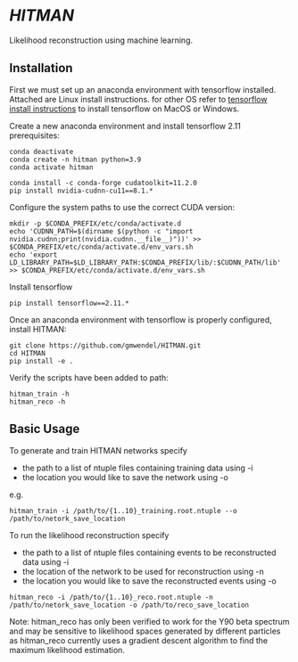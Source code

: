 # *HITMAN*

Likelihood reconstruction using machine learning.


## Installation

First we must set up an anaconda environment with tensorflow installed.  Attached are Linux install instructions. for 
other OS refer to [tensorflow install instructions](https://www.tensorflow.org/install/pip)
to install tensorflow on MacOS or Windows.


Create a new anaconda environment and install tensorflow 2.11 prerequisites:
```
conda deactivate
conda create -n hitman python=3.9
conda activate hitman 

conda install -c conda-forge cudatoolkit=11.2.0
pip install nvidia-cudnn-cu11==8.1.*
```

Configure the system paths to use the correct CUDA version:
```
mkdir -p $CONDA_PREFIX/etc/conda/activate.d
echo 'CUDNN_PATH=$(dirname $(python -c "import nvidia.cudnn;print(nvidia.cudnn.__file__)"))' >> $CONDA_PREFIX/etc/conda/activate.d/env_vars.sh
echo 'export LD_LIBRARY_PATH=$LD_LIBRARY_PATH:$CONDA_PREFIX/lib/:$CUDNN_PATH/lib' >> $CONDA_PREFIX/etc/conda/activate.d/env_vars.sh
```

Install tensorflow
```
pip install tensorflow==2.11.*
```

Once an anaconda environment with tensorflow is properly configured, install HITMAN:
```
git clone https://github.com/gmwendel/HITMAN.git
cd HITMAN
pip install -e .
```
Verify the scripts have been added to path:
```
hitman_train -h
hitman_reco -h
```

## Basic Usage
To generate and train HITMAN networks specify 

* the path to a list of ntuple files containing training data using -i
* the location you would like to save the network using -o

e.g.
```
hitman_train -i /path/to/{1..10}_training.root.ntuple --o /path/to/netork_save_location
```

To run the likelihood reconstruction specify

* the path to a list of ntuple files containing events to be reconstructed data using -i
* the location of the network to be used for reconstruction using -n
* the location you would like to save the reconstructed events using -o

```
hitman_reco -i /path/to/{1..10}_reco.root.ntuple -n /path/to/netork_save_location -o /path/to/reco_save_location
```

Note: hitman_reco has only been verified to work for the Y90 beta spectrum and may be sensitive to likelihood spaces 
generated by different particles as hitman_reco currently uses a gradient descent algorithm to find the maximum likelihood estimation.
